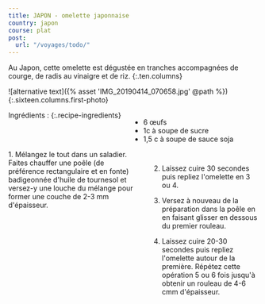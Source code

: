 ```yaml
---
title: JAPON - omelette japonnaise
country: japon
course: plat
post:
  url: "/voyages/todo/"
---
```


Au Japon, cette omelette est dégustée en tranches accompagnées de courge, de radis au vinaigre et de riz.
{:.ten.columns}

<!--fin extrait-->

![alternative text]({% asset 'IMG_20190414_070658.jpg' @path %})
{:.sixteen.columns.first-photo}

<div class="four columns" markdown="1">
Ingrédients :
{:.recipe-ingredients}

- 6 œufs
- 1c à soupe de sucre
- 1,5 c à soupe de sauce soja
</div>

<div class="ten columns" markdown="1">
1. Mélangez le tout dans un saladier. Faites chauffer une poêle (de préférence rectangulaire et en fonte) badigeonnée d'huile de tournesol et versez-y une louche du mélange pour former une couche de 2-3 mm d'épaisseur.

2. Laissez cuire 30 secondes puis repliez l'omelette en 3 ou 4.

3. Versez à nouveau de la préparation dans la poêle en en faisant glisser en dessous du premier rouleau.

4. Laissez cuire 20-30 secondes puis repliez l'omelette autour de la première. Répétez cette opération 5 ou 6 fois jusqu'à obtenir un rouleau de 4-6 cmm d'épaisseur.
</div>
